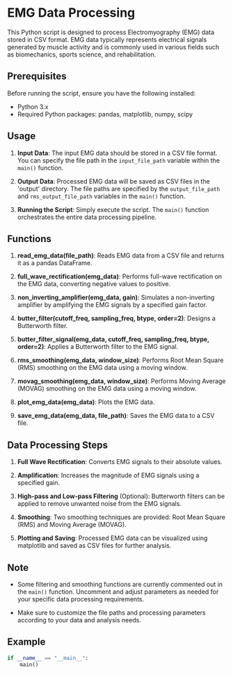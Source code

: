 # EMG Data Processing

This Python script is designed to process Electromyography (EMG) data stored in CSV format. EMG data typically represents electrical signals generated by muscle activity and is commonly used in various fields such as biomechanics, sports science, and rehabilitation.

## Prerequisites

Before running the script, ensure you have the following installed:

- Python 3.x
- Required Python packages: pandas, matplotlib, numpy, scipy

## Usage

1. **Input Data**: The input EMG data should be stored in a CSV file format. You can specify the file path in the `input_file_path` variable within the `main()` function.

2. **Output Data**: Processed EMG data will be saved as CSV files in the 'output' directory. The file paths are specified by the `output_file_path` and `rms_output_file_path` variables in the `main()` function.

3. **Running the Script**: Simply execute the script. The `main()` function orchestrates the entire data processing pipeline.

## Functions

1. **read_emg_data(file_path)**: Reads EMG data from a CSV file and returns it as a pandas DataFrame.

2. **full_wave_rectification(emg_data)**: Performs full-wave rectification on the EMG data, converting negative values to positive.

3. **non_inverting_amplifier(emg_data, gain)**: Simulates a non-inverting amplifier by amplifying the EMG signals by a specified gain factor.

4. **butter_filter(cutoff_freq, sampling_freq, btype, order=2)**: Designs a Butterworth filter.

5. **butter_filter_signal(emg_data, cutoff_freq, sampling_freq, btype, order=2)**: Applies a Butterworth filter to the EMG signal.

6. **rms_smoothing(emg_data, window_size)**: Performs Root Mean Square (RMS) smoothing on the EMG data using a moving window.

7. **movag_smoothing(emg_data, window_size)**: Performs Moving Average (MOVAG) smoothing on the EMG data using a moving window.

8. **plot_emg_data(emg_data)**: Plots the EMG data.

9. **save_emg_data(emg_data, file_path)**: Saves the EMG data to a CSV file.

## Data Processing Steps

1. **Full Wave Rectification**: Converts EMG signals to their absolute values.
   
2. **Amplification**: Increases the magnitude of EMG signals using a specified gain.

3. **High-pass and Low-pass Filtering** (Optional): Butterworth filters can be applied to remove unwanted noise from the EMG signals.

4. **Smoothing**: Two smoothing techniques are provided: Root Mean Square (RMS) and Moving Average (MOVAG).

5. **Plotting and Saving**: Processed EMG data can be visualized using matplotlib and saved as CSV files for further analysis.

## Note

- Some filtering and smoothing functions are currently commented out in the `main()` function. Uncomment and adjust parameters as needed for your specific data processing requirements.

- Make sure to customize the file paths and processing parameters according to your data and analysis needs.

## Example

```python
if __name__ == "__main__":
    main()
